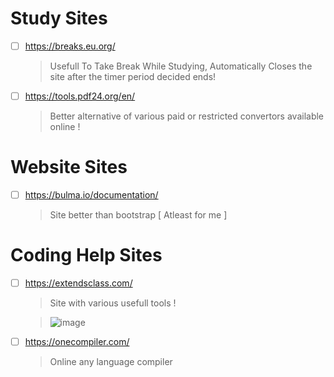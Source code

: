 # Study Sites

- [ ] https://breaks.eu.org/
   > Usefull To Take Break While Studying, Automatically Closes the site after the timer period decided ends!
   
- [ ] https://tools.pdf24.org/en/
   > Better alternative of various paid or restricted convertors available online !
# Website Sites

- [ ] https://bulma.io/documentation/
   > Site better than bootstrap [ Atleast for me ]
   
# Coding Help Sites

- [ ] https://extendsclass.com/
   > Site with various usefull tools !
   
   > ![image](https://user-images.githubusercontent.com/88286024/176997871-3b8ecebb-612e-43db-a890-c1cbf2fb7693.png)
   
- [ ] https://onecompiler.com/
   > Online any language compiler
